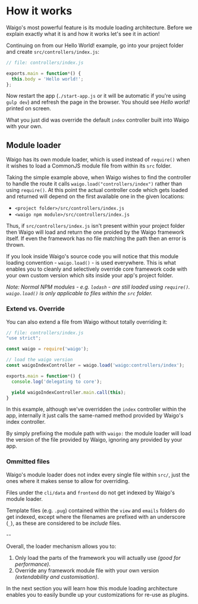 # How it works

Waigo's most powerful feature is its module loading architecture. Before we explain exactly what it is and how it works let's see it in action! 

Continuing on from our Hello World! example, go into your project folder and 
create `src/controllers/index.js`:

```javascript
// file: controllers/index.js

exports.main = function*() {
  this.body = 'Hello world!';
};
```

Now restart the app (`./start-app.js` or it will be automatic if you're using 
`gulp dev`) and refresh the page in the browser. You should see _Hello world!_ printed on screen.

What you just did was override the default `index` controller built into Waigo 
with your own.

## Module loader

Waigo has its own module loader, which is used instead of `require()` when
it wishes to load a CommonJS module file from within its `src` folder.

Taking the simple example above, when Waigo wishes to find the controller to 
handle the route it calls `waigo.load("controllers/index")` rather than using 
`require()`. At this point the actual controller code which gets loaded and 
returned will depend on the first available one in the given locations:

- `<project folder>/src/controllers/index.js`
- `<waigo npm module>/src/controllers/index.js`

Thus, if `src/controllers/index.js` isn't present within your project folder then 
Waigo will load and return the one proided by the Waigo framework itself. If 
even the framework has no file matching the path then an error is thrown.

If you look inside Waigo's source code you will notice that this module loading 
convention - `waigo.load()` - is used everywhere. This is what enables you to 
cleanly and selectively override core framework code with your own custom 
version which sits inside your app's project folder.

_Note: Normal NPM modules - e.g. `lodash` - are still loaded using `require()`. 
`waigo.load()` is only applicable to files within the `src` folder._

### Extend vs. Override

You can also extend a file from Waigo without totally overriding it:

```javascript
// file: controllers/index.js
"use strict";

const waigo = require('waigo');

// load the waigo version 
const waigoIndexController = waigo.load('waigo:controllers/index');

exports.main = function*() {
  console.log('delegating to core');

  yield waigoIndexController.main.call(this);
}
```

In this example, although we've overridden the `index` controller within the app, 
internally it just calls the same-named method provided by Waigo's index controller. 

By simply prefixing the module path with `waigo:` the module loader will load the version 
of the file provided by Waigo, ignoring any provided by your app.

### Ommitted files

Waigo's module loader does not index every single file within `src/`, just the ones 
where it makes sense to allow for overriding.

Files under the `cli/data` and `frontend` do not get indexed by Waigo's 
module loader. 

Template files (e.g. `.pug`) contained within the `view` and `emails` folders do get indexed, except where the filenames are prefixed with an underscore (`_`), as 
these are considered to be *include* files.

--

Overall, the loader mechanism allows you to:

1. Only load the parts of the framework you will actually use _(good for 
performance)_.
2. Override any framework module file with your own version _(extendability 
and customisation)_.

In the next section you will learn how this module loading architecture enables you 
to easily bundle up your customizations for re-use as plugins.
